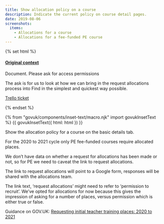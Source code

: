 ```yaml
---
title: Show allocation policy on a course
description: Indicate the current policy on course detail pages.
date: 2019-08-06
screenshots:
  items:
    - Allocations for a course
    - Allocations for a fee-funded PE course
---
```


{% set html %}
  <h4 class="govuk-heading-s govuk-!-margin-bottom-1"><a href="https://docs.google.com/document/d/1926pN2UTaknKAC4bYUGyCSiPe5lBXJZ33ld7LXmftYw/edit">Original context</a></h4>
  <p class="govuk-body-s">Document. Please ask for access permissions</p>
  <p>The ask is for us to look at how we can bring in the request allocations process into Find in the simplest and quickest way possible. </p>
  <p><a href="https://trello.com/c/CNOPjJNc/1861-allocations-in-find-design-research">Trello ticket</a></p>
{% endset %}

{% from "govuk/components/inset-text/macro.njk" import govukInsetText %}
{{ govukInsetText({
  html: html
}) }}

Show the allocation policy for a course on the basic details tab.

For the 2020 to 2021 cycle only PE fee-funded courses require allocated places.

We don’t have data on whether a request for allocations has been made or not, so for PE we need to caveat the link to request allocations.

The link to request allocations will point to a Google form, responses will be shared with the allocations team.

The link text, ‘request allocations’ might need to refer to ‘permission to recruit’. We’ve opted for allocations for now because this gives the impression of asking for a number of places, versus permission which is either true or false.

Guidance on GOV.UK: [Requesting initial teacher training places: 2020 to 2021](https://www.gov.uk/government/publications/requesting-initial-teacher-training-places-2020-to-2021)
